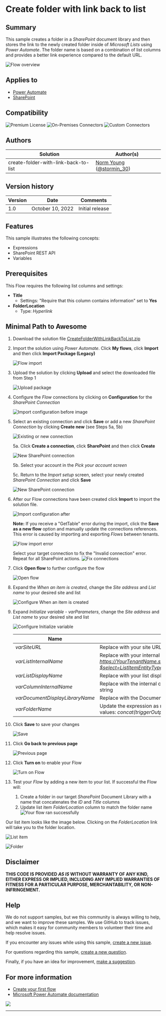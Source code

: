 # Create folder with link back to list

## Summary

This sample creates a folder in a *SharePoint* document library and then stores the link to the newly created folder inside of *Microsoft Lists* using *Power Automate*. The folder name is based on a combination of list columns and provides a better link experience compared to the default URL. 

![Flow overview](/samples/create-folder-with-link-back-to-list/assets/flow-overview.png "Flow overview")


## Applies to

* [Power Automate](https://docs.microsoft.com/power-automate/)
* [SharePoint](https://learn.microsoft.com/en-us/sharepoint/)

## Compatibility

![Premium License](https://img.shields.io/badge/Premium%20License-Not%20Required-green.svg "Premium license not required")
![On-Premises Connectors](https://img.shields.io/badge/On--Premises%20Connectors-No-green.svg "Does not use on-premise connectors")
![Custom Connectors](https://img.shields.io/badge/Custom%20Connectors-Not%20Required-green.svg "Does not use custom connectors")


## Authors

Solution|Author(s)
--------|---------
create-folder-with-link-back-to-list | [Norm Young](https://github.com/nyoung30) ([@stormin_30](https://twitter.com/stormin_30))


## Version history

Version|Date|Comments
-------|----|--------
1.0|October 10, 2022|Initial release


## Features

This sample illustrates the following concepts:

* Expressions
* SharePoint REST API
* Variables


## Prerequisites

This Flow requires the following list columns and settings:
* **Title**
	* Settings: "Require that this column contains information" set to **Yes**
* **FolderLocation**
	* Type: *Hyperlink* 


## Minimal Path to Awesome

1. Download the solution file [CreateFolderWithLinkBackToList.zip](/samples/create-folder-with-link-back-to-list/solution/CreateFolderWithLinkBackToList.zip)

2. Import the solution using *Power Automate*. Click **My flows**, click **Import** and then click **Import Package (Legacy)**

 	![Flow import](/samples/create-folder-with-link-back-to-list/assets/flow-import.png "Flow import")

3. Upload the solution by clicking **Upload** and select the downloaded file from Step 1

	![Upload package](/samples/create-folder-with-link-back-to-list/assets/upload-package.png "Upload package")

4. Configure the *Flow* connections by clicking on **Configuration** for the *SharePoint Connection*

 	![Import configuration before image](/samples/create-folder-with-link-back-to-list/assets/import-configuration-before.png "Import configuration before image")

5. Select an existing connection and click **Save** or add a new *SharePoint Connection* by clicking **Create new** (see Steps 5a, 5b)

	![Existing or new connection](/samples/create-folder-with-link-back-to-list/assets/existing-new-connection.png "Existing or new connection")

	5a. Click **Create a connection**, click **SharePoint** and then click **Create**

	![New SharePoint connection](/samples/create-folder-with-link-back-to-list/assets/sharepoint-connection.png "New SharePoint connection")

	5b. Select your account in the *Pick your account screen*

	5c. Return to the *Import setup* screen, select your newly created *SharePoint Connection* and click **Save**

	![New SharePoint connection](/samples/create-folder-with-link-back-to-list/assets/save-sharepoint-connection.png "New SharePoint connection")

6. After our Flow connections have been created click **Import** to import the solution file.

	![Import configuration after](/samples/create-folder-with-link-back-to-list/assets/import-configuration-after.png "Import configuration after")

	**Note:** If you receive a "GetTable" error during the import, click the **Save as a new flow** option and manually update the connections references. This error is caused by importing and exporting *Flows* between tenants.

	![Flow import error](/samples/create-folder-with-link-back-to-list/assets/flow-import-error.png "Flow import error")
	
	Select your target connection to fix the "Invalid connection" error. Repeat for all SharePoint actions.
	![Fix connections](/samples/create-folder-with-link-back-to-list/assets/flow-fix-connections.png "Fix connections")

7. Click **Open flow** to further configure the flow

	![Open flow](/samples/create-folder-with-link-back-to-list/assets/open-flow.png "Open flow")
	
8. Expand the *When an item is created*, change the *Site address* and *List name* to your desired site and list 

	![Configure When an item is created](/samples/create-folder-with-link-back-to-list/assets/when-an-item-is-created.png "Configure When an item is created")

9.  Expand *Initialize variable - varParameters*, change the *Site address* and *List name* to your desired site and list

	![Configure Initialize variable](/samples/create-folder-with-link-back-to-list/assets/initialize-variable.png "Configure Initialize variable")

	Name | Value
	---- | ------
	*varSiteURL* | Replace with your site URL
	*varListInternalName* | Replace with your internal list name; **Tip:** Use this API call in your browser to obtain the internal list name: *https://YourTenantName.sharepoint.com/sites/YourSiteName/_api/Web/Lists/GetByTitle('<YourListNameWithSpaces')?$select=ListItemEntityTypeFullName*
	*varListDisplayName* | Replace with your list display name
	*varColumnInternalName* | Replace with the internal column name; **Tip:** Use the list column settings to see the internal name at the end of the URL string
	*varDocumentDisplayLibraryName* | Replace with the Document Library display name.
	*varFolderName* | Update the expression as required; by default the expression concatenates the list ID column with the Title column values: *concat(triggerOutputs()?['body/ID'], '-', triggerOutputs()?['body/Title'])*

10. Click **Save** to save your changes

	![Save](/samples/create-folder-with-link-back-to-list/assets/save.png "Save")

11. Click **Go back to previous page**

	![Previous page](/samples/create-folder-with-link-back-to-list/assets/previous-page.png "Previous page")

12. Click **Turn on** to enable your Flow

	![Turn on Flow](/samples/create-folder-with-link-back-to-list/assets/turn-on.png "Turn on Flow")

13. Test your *Flow* by adding a new item to your list. If successful the Flow will:
    1.  Create a folder in our target *SharePoint* Document Library with a name that concatenates the *ID* and *Title* columns
    2.  Update list item *FolderLocation* column to match the folder name
![Your flow ran successfully](/samples/create-folder-with-link-back-to-list/assets/flow-run.png "Your flow ran successfully")

Our list item looks like the image below. Clicking on the *FolderLocation* link will take you to the folder location. 

![List item](/samples/create-folder-with-link-back-to-list/assets/list-item.png "List item")

![Folder](/samples/create-folder-with-link-back-to-list/assets/folder.png "Folder")


## Disclaimer

**THIS CODE IS PROVIDED *AS IS* WITHOUT WARRANTY OF ANY KIND, EITHER EXPRESS OR IMPLIED, INCLUDING ANY IMPLIED WARRANTIES OF FITNESS FOR A PARTICULAR PURPOSE, MERCHANTABILITY, OR NON-INFRINGEMENT.**

## Help

We do not support samples, but we this community is always willing to help, and we want to improve these samples. We use GitHub to track issues, which makes it easy for  community members to volunteer their time and help resolve issues.

If you encounter any issues while using this sample, [create a new issue](https://github.com/pnp/powerautomate-samples/issues/new?assignees=&labels=Needs%3A+Triage+%3Amag%3A%2Ctype%3Abug-suspected&template=bug-report.yml&sample=YOURSAMPLENAME&authors=@YOURGITHUBUSERNAME&title=YOURSAMPLENAME%20-%20).

For questions regarding this sample, [create a new question](https://github.com/pnp/powerautomate-samples/issues/new?assignees=&labels=Needs%3A+Triage+%3Amag%3A%2Ctype%3Abug-suspected&template=question.yml&sample=YOURSAMPLENAME&authors=@YOURGITHUBUSERNAME&title=YOURSAMPLENAME%20-%20).

Finally, if you have an idea for improvement, [make a suggestion](https://github.com/pnp/powerautomate-samples/issues/new?assignees=&labels=Needs%3A+Triage+%3Amag%3A%2Ctype%3Abug-suspected&template=suggestion.yml&sample=YOURSAMPLENAME&authors=@YOURGITHUBUSERNAME&title=YOURSAMPLENAME%20-%20).

## For more information

- [Create your first flow](https://docs.microsoft.com/en-us/power-automate/getting-started#create-your-first-flow)
- [Microsoft Power Automate documentation](https://docs.microsoft.com/en-us/power-automate/)


<img src="https://telemetry.sharepointpnp.com/powerautomate-samples/samples/readme-template" />

---